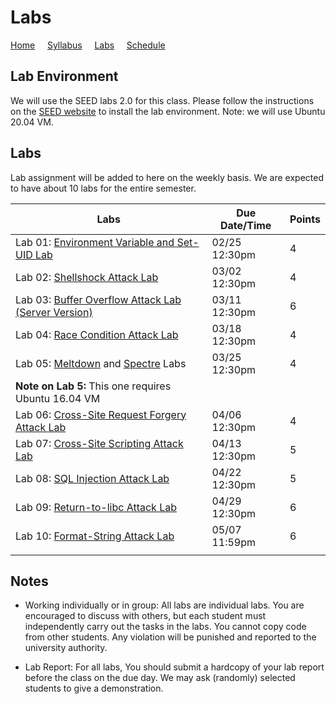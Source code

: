 # Labs

[Home](./index.md) &nbsp;&nbsp;&nbsp; [Syllabus](./syllabus.md)  &nbsp;&nbsp;&nbsp; [Labs](./labs.md) &nbsp;&nbsp;&nbsp; [Schedule](./schedule.md)

## Lab Environment

We will use the SEED labs 2.0 for this class. Please follow the instructions
on the [SEED website](https://seedsecuritylabs.org/labsetup.html) to install
the lab environment. Note: we will use Ubuntu 20.04 VM.

## Labs

Lab assignment will be added to here on the weekly basis. We are expected to have 
about 10 labs for the entire semester. 


| Labs   | Due Date/Time | Points |
| ---    | ---      | ---    |
| Lab 01: [Environment Variable and Set-UID Lab](https://seedsecuritylabs.org/Labs_20.04/Software/Environment_Variable_and_SetUID/)    |  02/25 12:30pm |  4  |
| Lab 02: [Shellshock Attack Lab](https://seedsecuritylabs.org/Labs_20.04/Software/Shellshock/)  | 03/02 12:30pm |  4  |
| Lab 03: [Buffer Overflow Attack Lab (Server Version)](https://seedsecuritylabs.org/Labs_20.04/Software/Buffer_Overflow_Server/)  |  03/11 12:30pm |  6  |
| Lab 04: [Race Condition Attack Lab](https://seedsecuritylabs.org/Labs_20.04/Software/Race_Condition/) | 03/18 12:30pm | 4 |
| Lab 05: [Meltdown](https://seedsecuritylabs.org/Labs_20.04/System/Meltdown_Attack/) and [Spectre](https://seedsecuritylabs.org/Labs_20.04/System/Spectre_Attack/) Labs| 03/25 12:30pm | 4 |
| **Note on Lab 5:** This one requires Ubuntu 16.04 VM |   | |
| Lab 06: [Cross-Site Request Forgery Attack Lab](https://seedsecuritylabs.org/Labs_20.04/Web/Web_CSRF_Elgg/) | 04/06 12:30pm | 4 |
| Lab 07: [Cross-Site Scripting Attack Lab](https://seedsecuritylabs.org/Labs_20.04/Web/Web_XSS_Elgg/) | 04/13 12:30pm | 5 |
| Lab 08: [SQL Injection Attack Lab](https://seedsecuritylabs.org/Labs_20.04/Web/Web_SQL_Injection/) | 04/22 12:30pm | 5 |
| Lab 09: [Return-to-libc Attack Lab](https://seedsecuritylabs.org/Labs_20.04/Software/Return_to_Libc/) | 04/29 12:30pm | 6 |
| Lab 10: [Format-String Attack Lab](https://seedsecuritylabs.org/Labs_20.04/Software/Format_String/) | 05/07 11:59pm | 6 |
|  |   ||



## Notes

 - Working individually or in group: All labs are individual labs. You are 
   encouraged to discuss with others, but each student must independently
   carry out the tasks in the labs. You cannot copy code from other students.
   Any violation will be punished and reported to the university authority.

 - Lab Report: For all labs, You should submit a hardcopy of your lab report
 before the class on the due day. We may ask (randomly) selected students to
 give a demonstration.
